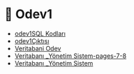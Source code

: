 # 📗 Odev1

<!--Index-->

- [odev1SQL Kodları](odev1SQL%20Kodlar%C4%B1.sql)
- [odev1Çıktısı](odev1%C3%87%C4%B1kt%C4%B1s%C4%B1.sql)
- [Veritabani Odev](Veritabani%20Odev.pdf)
- [Veritabanı _Yönetim Sistem-pages-7-8](Veritaban%C4%B1%20_Y%C3%B6netim%20Sistem-pages-7-8.pdf)
- [Veritabanı _Yönetim Sistem](Veritaban%C4%B1%20_Y%C3%B6netim%20Sistem.pdf)

<!--Index-->
